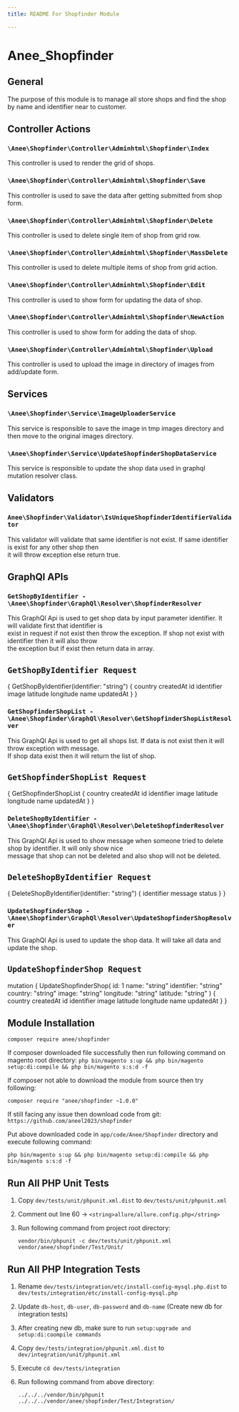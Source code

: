 ```yaml
---
title: README For Shopfinder Module

---
```


# Anee_Shopfinder  

## General  
The purpose of this module is to manage all store shops and find the shop by name and identifier near to customer.  

## Controller Actions

### ``\Anee\Shopfinder\Controller\Adminhtml\Shopfinder\Index``
This controller is used to render the grid of shops.

### ``\Anee\Shopfinder\Controller\Adminhtml\Shopfinder\Save``
This controller is used to save the data after getting submitted from shop form.

### ``\Anee\Shopfinder\Controller\Adminhtml\Shopfinder\Delete``
This controller is used to delete single item of shop from grid row.

### ``\Anee\Shopfinder\Controller\Adminhtml\Shopfinder\MassDelete``
This controller is used to delete multiple items of shop from grid action.

### ``\Anee\Shopfinder\Controller\Adminhtml\Shopfinder\Edit``
This controller is used to show form for updating the data of shop.

### ``\Anee\Shopfinder\Controller\Adminhtml\Shopfinder\NewAction``
This controller is used to show form for adding the data of shop.

### ``\Anee\Shopfinder\Controller\Adminhtml\Shopfinder\Upload``
This controller is used to upload the image in directory of images from add/update form.

## Services

### `\Anee\Shopfinder\Service\ImageUploaderService`
This service is responsible to save the image in tmp images directory and then move to the original images directory.

### `\Anee\Shopfinder\Service\UpdateShopfinderShopDataService`
This service is responsible to update the shop data used in graphql mutation resolver class.

## Validators

### ``Anee\Shopfinder\Validator\IsUniqueShopfinderIdentifierValidator``
This validator will validate that same identifier is not exist. If same identifier is exist for any other shop then  
it will throw exception else return true.

## GraphQl APIs

### ``GetShopByIdentifier - \Anee\Shopfinder\GraphQl\Resolver\ShopfinderResolver``
This GraphQl Api is used to get shop data by input parameter identifier. It will validate first that identifier is  
exist in request if not exist then throw the exception. If shop not exist with identifier then it will also throw  
the exception but if exist then return data in array.

## ``GetShopByIdentifier Request``
{
    GetShopByIdentifier(identifier: "string") {
        country
        createdAt
        id
        identifier
        image
        latitude
        longitude
        name
        updatedAt
    }
}

### ``GetShopfinderShopList - \Anee\Shopfinder\GraphQl\Resolver\GetShopfinderShopListResolver``
This GraphQl Api is used to get all shops list. If data is not exist then it will throw exception with message.  
If shop data exist then it will return the list of shop.

## ``GetShopfinderShopList Request``
{
    GetShopfinderShopList {
        country
        createdAt
        id
        identifier
        image
        latitude
        longitude
        name
        updatedAt
    }
}

### ``DeleteShopByIdentifier - \Anee\Shopfinder\GraphQl\Resolver\DeleteShopfinderResolver``
This GraphQl Api is used to show message  when someone tried to delete shop by identifier. It will only show nice  
message that shop can not be deleted and also shop will not be deleted.

## ``DeleteShopByIdentifier Request``
{
    DeleteShopByIdentifier(identifier: "string") {
        identifier
        message
        status
    }
}

### ``UpdateShopfinderShop - \Anee\Shopfinder\GraphQl\Resolver\UpdateShopfinderShopResolver``
This GraphQl Api is used to update the shop data. It will take all data and update the shop.

## ``UpdateShopfinderShop Request``
mutation {
    UpdateShopfinderShop(
        id: 1
        name: "string"
        identifier: "string"
        country: "string"
        image: "string"
        longitude: "string"
        latitude: "string"
    ) {
        country
        createdAt
        id
        identifier
        image
        latitude
        longitude
        name
        updatedAt
    }
}


## Module Installation

`composer require anee/shopfinder`

If composer downloaded file successfully then run following command on magento root directory:
`php bin/magento s:up && php bin/magento setup:di:compile && php bin/magento s:s:d -f`

If composer not able to download the module from source then try following:

`composer require "anee/shopfinder ~1.0.0"`

If still facing any issue then download code from git:
`https://github.com/aneel2023/shopfinder`

Put above downloaded code in ``app/code/Anee/Shopfinder`` directory and execute following command:

`php bin/magento s:up && php bin/magento setup:di:compile && php bin/magento s:s:d -f`

## Run All PHP Unit Tests

1. Copy `dev/tests/unit/phpunit.xml.dist` to `dev/tests/unit/phpunit.xml`
2. Comment out line 60 -> `<string>allure/allure.config.php</string>`
3. Run following command from project root directory:

   `vendor/bin/phpunit -c dev/tests/unit/phpunit.xml vendor/anee/shopfinder/Test/Unit/`

## Run All PHP Integration Tests

1. Rename `dev/tests/integration/etc/install-config-mysql.php.dist` to `dev/tests/integration/etc/install-config-mysql.php`
2. Update `db-host`, `db-user`, `db-password` and `db-name` (Create new db for integration tests)
3. After creating new db, make sure to run `setup:upgrade and setup:di:coompile commands`
4. Copy `dev/tests/integration/phpunit.xml.dist` to `dev/integration/unit/phpunit.xml`
5. Execute `cd dev/tests/integration`
6. Run following command from above directory:

   `../../../vendor/bin/phpunit ../../../vendor/anee/shopfinder/Test/Integration/`